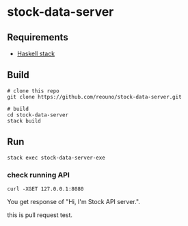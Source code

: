 # stock-data-server

## Requirements

- [Haskell stack](https://docs.haskellstack.org/)

## Build

```
# clone this repo
git clone https://github.com/reouno/stock-data-server.git

# build
cd stock-data-server
stack build
```

## Run

```
stack exec stock-data-server-exe
```

### check running API

```
curl -XGET 127.0.0.1:8080
```

You get response of "Hi, I'm Stock API server.".

this is pull request test.
